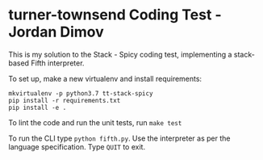 turner-townsend Coding Test - Jordan Dimov
==========================================

This is my solution to the Stack - Spicy coding test, implementing a stack-based Fifth interpreter.

To set up, make a new virtualenv and install requirements:

    mkvirtualenv -p python3.7 tt-stack-spicy
    pip install -r requirements.txt
    pip install -e .


To lint the code and run the unit tests, run `make test`

To run the CLI type `python fifth.py`. Use the interpreter as per the language specification. Type `QUIT` to exit. 
